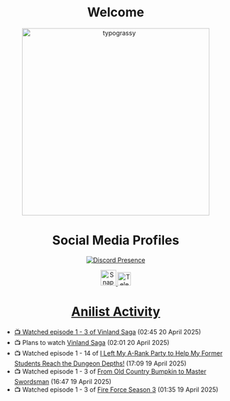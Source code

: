 <div align="center">

# Welcome
<a href="https://github.com/kawarimidoll/typograssy">
    <img alt="typograssy" src="https://typograssy.deno.dev/api?text=%E3%82%88%E3%81%86%E3%81%93%E3%81%9D%E3%81%BF%E3%81%AA%E3%81%95%E3%82%93%20-%20Sheby--&&l0=none&l1=82d9d0&l2=027353&l3=038c4c&l4=01402e&bg=none&frame=none&speed=100&comment=" width="421.99">
</a>

</div>

<div align="center">

# Social Media Profiles

[![Discord Presence](https://lanyard.cnrad.dev/api/612532963938271232)](https://discord.com/users/612532963938271232)


<a href="https://www.snapchat.com/add/a.sheby" title="Snapchat Profile">
    <img src="https://www.freepnglogos.com/uploads/snapchat-logo-png-0.png" width="35" alt="Snapchat Logo" />


<a href="https://t.me/ASheby" title="Telegram Profile">
    <img src="https://www.freepnglogos.com/uploads/telegram-logo-png-0.png" width="30" alt="Telegram Logo" />


</div>

<div align="center">

# Anilist Activity

</div>

<!-- ANILIST_ACTIVITY:start -->

-   📺 Watched episode 1 - 3 of [Vinland Saga](https://anilist.co/anime/101348) (02:45 20 April 2025)
-   📺 Plans to watch [Vinland Saga](https://anilist.co/anime/101348) (02:01 20 April 2025)
-   📺 Watched episode 1 - 14 of [I Left My A-Rank Party to Help My Former Students Reach the Dungeon Depths!](https://anilist.co/anime/180812) (17:09 19 April 2025)
-   📺 Watched episode 1 - 3 of [From Old Country Bumpkin to Master Swordsman](https://anilist.co/anime/179955) (16:47 19 April 2025)
-   📺 Watched episode 1 - 3 of [Fire Force Season 3](https://anilist.co/anime/149118) (01:35 19 April 2025)

<!-- ANILIST_ACTIVITY:end -->
